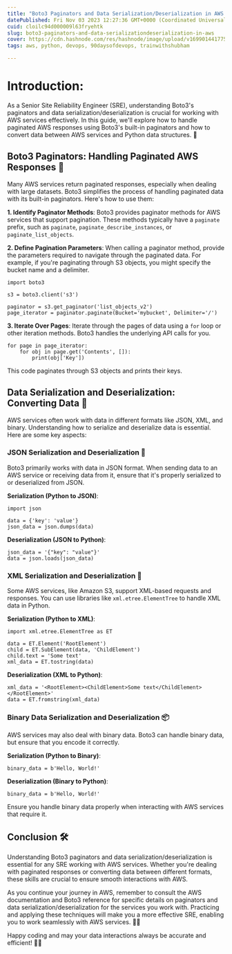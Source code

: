 ```yaml
---
title: "Boto3 Paginators and Data Serialization/Deserialization in AWS 📦"
datePublished: Fri Nov 03 2023 12:27:36 GMT+0000 (Coordinated Universal Time)
cuid: cloilc94d000009l63fryehtk
slug: boto3-paginators-and-data-serializationdeserialization-in-aws
cover: https://cdn.hashnode.com/res/hashnode/image/upload/v1699014417750/bbd0b8c1-4249-4a53-a440-38ccdcd6af1e.gif
tags: aws, python, devops, 90daysofdevops, trainwithshubham

---
```


# Introduction:

As a Senior Site Reliability Engineer (SRE), understanding Boto3's paginators and data serialization/deserialization is crucial for working with AWS services effectively. In this guide, we'll explore how to handle paginated AWS responses using Boto3's built-in paginators and how to convert data between AWS services and Python data structures. 🚀

## Boto3 Paginators: Handling Paginated AWS Responses 📑

Many AWS services return paginated responses, especially when dealing with large datasets. Boto3 simplifies the process of handling paginated data with its built-in paginators. Here's how to use them:

**1\. Identify Paginator Methods**: Boto3 provides paginator methods for AWS services that support pagination. These methods typically have a `paginate` prefix, such as `paginate`, `paginate_describe_instances`, or `paginate_list_objects`.

**2\. Define Pagination Parameters**: When calling a paginator method, provide the parameters required to navigate through the paginated data. For example, if you're paginating through S3 objects, you might specify the bucket name and a delimiter.

```plaintext
import boto3

s3 = boto3.client('s3')

paginator = s3.get_paginator('list_objects_v2')
page_iterator = paginator.paginate(Bucket='mybucket', Delimiter='/')
```

**3\. Iterate Over Pages**: Iterate through the pages of data using a `for` loop or other iteration methods. Boto3 handles the underlying API calls for you.

```plaintext
for page in page_iterator:
    for obj in page.get('Contents', []):
        print(obj['Key'])
```

This code paginates through S3 objects and prints their keys.

## Data Serialization and Deserialization: Converting Data 🔄

AWS services often work with data in different formats like JSON, XML, and binary. Understanding how to serialize and deserialize data is essential. Here are some key aspects:

### JSON Serialization and Deserialization 📄

Boto3 primarily works with data in JSON format. When sending data to an AWS service or receiving data from it, ensure that it's properly serialized to or deserialized from JSON.

**Serialization (Python to JSON)**:

```plaintext
import json

data = {'key': 'value'}
json_data = json.dumps(data)
```

**Deserialization (JSON to Python)**:

```plaintext
json_data = '{"key": "value"}'
data = json.loads(json_data)
```

### XML Serialization and Deserialization 📃

Some AWS services, like Amazon S3, support XML-based requests and responses. You can use libraries like `xml.etree.ElementTree` to handle XML data in Python.

**Serialization (Python to XML)**:

```plaintext
import xml.etree.ElementTree as ET

data = ET.Element('RootElement')
child = ET.SubElement(data, 'ChildElement')
child.text = 'Some text'
xml_data = ET.tostring(data)
```

**Deserialization (XML to Python)**:

```plaintext
xml_data = '<RootElement><ChildElement>Some text</ChildElement></RootElement>'
data = ET.fromstring(xml_data)
```

### Binary Data Serialization and Deserialization 📦

AWS services may also deal with binary data. Boto3 can handle binary data, but ensure that you encode it correctly.

**Serialization (Python to Binary)**:

```plaintext
binary_data = b'Hello, World!'
```

**Deserialization (Binary to Python)**:

```plaintext
binary_data = b'Hello, World!'
```

Ensure you handle binary data properly when interacting with AWS services that require it.

## Conclusion 🛠️

Understanding Boto3 paginators and data serialization/deserialization is essential for any SRE working with AWS services. Whether you're dealing with paginated responses or converting data between different formats, these skills are crucial to ensure smooth interactions with AWS.

As you continue your journey in AWS, remember to consult the AWS documentation and Boto3 reference for specific details on paginators and data serialization/deserialization for the services you work with. Practicing and applying these techniques will make you a more effective SRE, enabling you to work seamlessly with AWS services. 📑🔄

Happy coding and may your data interactions always be accurate and efficient! 🚀📄